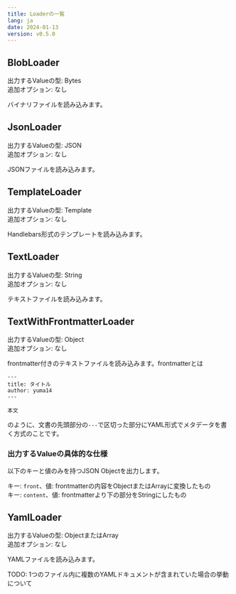 ```yaml
---
title: Loaderの一覧
lang: ja
date: 2024-01-13
version: v0.5.0
---
```


## BlobLoader

出力するValueの型: Bytes\
追加オプション: なし

バイナリファイルを読み込みます。

## JsonLoader

出力するValueの型: JSON\
追加オプション: なし

JSONファイルを読み込みます。

## TemplateLoader

出力するValueの型: Template\
追加オプション: なし

Handlebars形式のテンプレートを読み込みます。

## TextLoader

出力するValueの型: String\
追加オプション: なし

テキストファイルを読み込みます。

## TextWithFrontmatterLoader

出力するValueの型: Object\
追加オプション: なし

frontmatter付きのテキストファイルを読み込みます。frontmatterとは

```
---
title: タイトル
author: yuma14
---

本文
```

のように、文書の先頭部分の`---`で区切った部分にYAML形式でメタデータを書く方式のことです。

### 出力するValueの具体的な仕様

以下のキーと値のみを持つJSON Objectを出力します。

キー: `front`、値: frontmatterの内容をObjectまたはArrayに変換したもの\
キー: `content`、値: frontmatterより下の部分をStringにしたもの

## YamlLoader

出力するValueの型: ObjectまたはArray\
追加オプション: なし

YAMLファイルを読み込みます。

TODO: 1つのファイル内に複数のYAMLドキュメントが含まれていた場合の挙動について
